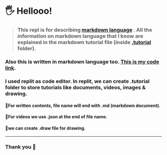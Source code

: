 # 🖐️ Hellooo!

> ###  This repl is for describing [markdown language](https://en.wikipedia.org/wiki/Markdown "Wikipedia-about mardown language") . All the information on markdown language that I know are explained in the markdown tutorial file (inside [\.tutorial](.tutorial/1-%20Markdown%20Tutorial.md) folder). 

### Also this is written in markdown language too. [This is my code link](https://replit.com/@MARUF41/Replit-101-1#.tutorial "Replit Link").


### I used replit as code editor. In replit,  we can create \.tutorial folder to store tutorials like documents, videos, images & drawing. 


  ####    🤜For written contents, file name will end with \.md (markdown document).

  ####    🤜For videos we use \.json at the end of file name.

  ####    🤜we can create \.draw file for drawing.


---
### Thank you 🙂

